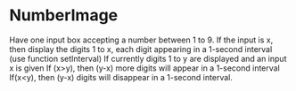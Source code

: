 # NumberImage

Have one input box accepting a number between 1 to 9.
 If the input is x, then display the digits 1 to x, each digit appearing in a 1-second interval (use function setInterval)
 If currently digits 1 to y are displayed and  an input x is given
 If (x>y), then (y-x) more digits will appear in a 1-second interval
 If(x<y), then (y-x) digits will disappear in a 1-second interval.
